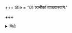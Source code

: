 +++
title = "01 त्र्यनीकां व्याख्यास्यामः"

+++

<details><summary>थिते</summary>

त्र्यनीकां व्याख्यास्यामः १
</details>
